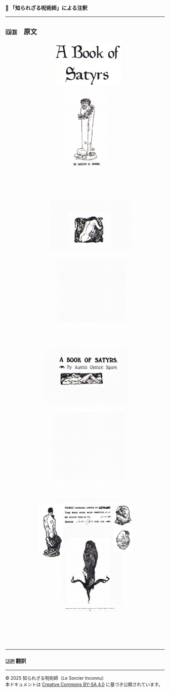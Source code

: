 ### 🐌 「知られざる呪術師」による注釈



---

## 🇬🇧　原文

<div align="center">
 <img src="bs01.png" width="300">
 <img src="bs02.png" width="300">
 <img src="bs03.png" width="300">
 <img src="bs04.png" width="300">
</div>

---

### 🇯🇵 翻訳



---

© 2025 知られざる呪術師（Le Sorcier Inconnu）  
本ドキュメントは [Creative Commons BY-SA 4.0](https://creativecommons.org/licenses/by-sa/4.0/deed.ja) に基づき公開されています。
